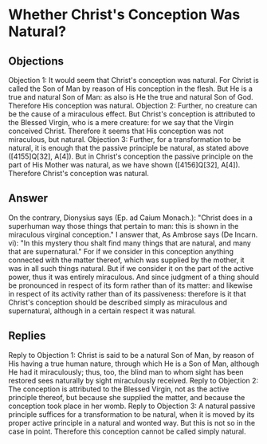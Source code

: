 # Whether Christ's Conception Was Natural?
## Objections
Objection 1: It would seem that Christ's conception was natural. For Christ is called the Son of Man by reason of His conception in the flesh. But He is a true and natural Son of Man: as also is He the true and natural Son of God. Therefore His conception was natural.
Objection 2: Further, no creature can be the cause of a miraculous effect. But Christ's conception is attributed to the Blessed Virgin, who is a mere creature: for we say that the Virgin conceived Christ. Therefore it seems that His conception was not miraculous, but natural.
Objection 3: Further, for a transformation to be natural, it is enough that the passive principle be natural, as stated above ([4155]Q[32], A[4]). But in Christ's conception the passive principle on the part of His Mother was natural, as we have shown ([4156]Q[32], A[4]). Therefore Christ's conception was natural.
## Answer
On the contrary, Dionysius says (Ep. ad Caium Monach.): "Christ does in a superhuman way those things that pertain to man: this is shown in the miraculous virginal conception."
I answer that, As Ambrose says (De Incarn. vi): "In this mystery thou shalt find many things that are natural, and many that are supernatural." For if we consider in this conception anything connected with the matter thereof, which was supplied by the mother, it was in all such things natural. But if we consider it on the part of the active power, thus it was entirely miraculous. And since judgment of a thing should be pronounced in respect of its form rather than of its matter: and likewise in respect of its activity rather than of its passiveness: therefore is it that Christ's conception should be described simply as miraculous and supernatural, although in a certain respect it was natural.
## Replies
Reply to Objection 1: Christ is said to be a natural Son of Man, by reason of His having a true human nature, through which He is a Son of Man, although He had it miraculously; thus, too, the blind man to whom sight has been restored sees naturally by sight miraculously received.
Reply to Objection 2: The conception is attributed to the Blessed Virgin, not as the active principle thereof, but because she supplied the matter, and because the conception took place in her womb.
Reply to Objection 3: A natural passive principle suffices for a transformation to be natural, when it is moved by its proper active principle in a natural and wonted way. But this is not so in the case in point. Therefore this conception cannot be called simply natural.